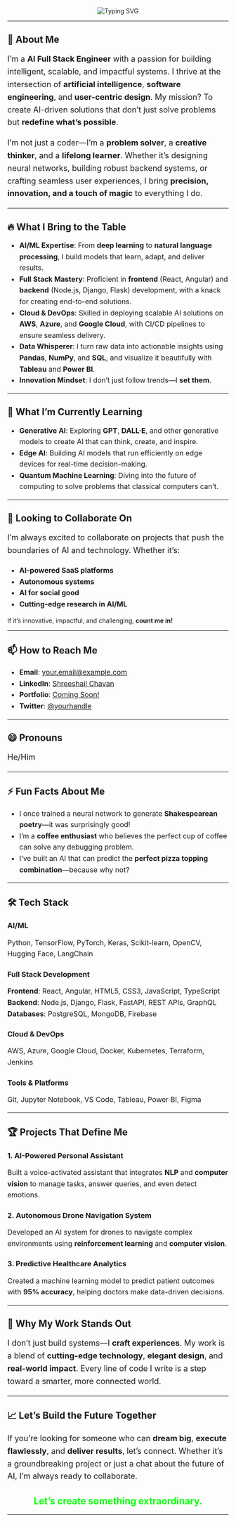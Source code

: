 <!--- 👋 Hi, I’m @shreeshailchavan
- 👀 I’m interested in ...
- 🌱 I’m currently learning ...
- 💞️ I’m looking to collaborate on ...
- 📫 How to reach me ...
- 😄 Pronouns: ...
- ⚡ Fun fact: ...


shreeshailchavan/shreeshailchavan is a ✨ special ✨ repository because its `README.md` (this file) appears on your GitHub profile.
You can click the Preview link to take a look at your changes.
--->

<div align="center">
  <img src="https://readme-typing-svg.demolab.com?font=Fira+Code&size=30&duration=2000&pause=1000&color=00FF00&center=true&vCenter=true&width=600&lines=👋+Hi%2C+I’m+Shreeshail+Chavan;🚀+AI+Full+Stack+Engineer;💻+Building+Intelligent+Systems;✨+Redefining+Possibilities" alt="Typing SVG" />
</div>

---

## 🚀 **About Me**  
<p style="font-size: 18px; line-height: 1.6;">
  I’m a <strong>AI Full Stack Engineer</strong> with a passion for building intelligent, scalable, and impactful systems. I thrive at the intersection of <strong>artificial intelligence</strong>, <strong>software engineering</strong>, and <strong>user-centric design</strong>. My mission? To create AI-driven solutions that don’t just solve problems but <strong>redefine what’s possible</strong>.  
</p>

<p style="font-size: 18px; line-height: 1.6;">
  I’m not just a coder—I’m a <strong>problem solver</strong>, a <strong>creative thinker</strong>, and a <strong>lifelong learner</strong>. Whether it’s designing neural networks, building robust backend systems, or crafting seamless user experiences, I bring <strong>precision, innovation, and a touch of magic</strong> to everything I do.  
</p>

---

## 🔥 **What I Bring to the Table**  
<ul style="font-size: 16px; line-height: 1.6;">
  <li><strong>AI/ML Expertise</strong>: From <strong>deep learning</strong> to <strong>natural language processing</strong>, I build models that learn, adapt, and deliver results.</li>
  <li><strong>Full Stack Mastery</strong>: Proficient in <strong>frontend</strong> (React, Angular) and <strong>backend</strong> (Node.js, Django, Flask) development, with a knack for creating end-to-end solutions.</li>
  <li><strong>Cloud & DevOps</strong>: Skilled in deploying scalable AI solutions on <strong>AWS</strong>, <strong>Azure</strong>, and <strong>Google Cloud</strong>, with CI/CD pipelines to ensure seamless delivery.</li>
  <li><strong>Data Whisperer</strong>: I turn raw data into actionable insights using <strong>Pandas</strong>, <strong>NumPy</strong>, and <strong>SQL</strong>, and visualize it beautifully with <strong>Tableau</strong> and <strong>Power BI</strong>.</li>
  <li><strong>Innovation Mindset</strong>: I don’t just follow trends—I <strong>set them</strong>.</li>
</ul>

---

## 🌱 **What I’m Currently Learning**  
<ul style="font-size: 16px; line-height: 1.6;">
  <li><strong>Generative AI</strong>: Exploring <strong>GPT</strong>, <strong>DALL·E</strong>, and other generative models to create AI that can think, create, and inspire.</li>
  <li><strong>Edge AI</strong>: Building AI models that run efficiently on edge devices for real-time decision-making.</li>
  <li><strong>Quantum Machine Learning</strong>: Diving into the future of computing to solve problems that classical computers can’t.</li>
</ul>

---

## 💞️ **Looking to Collaborate On**  
<p style="font-size: 18px; line-height: 1.6;">
  I’m always excited to collaborate on projects that push the boundaries of AI and technology. Whether it’s:  
  <ul style="font-size: 16px; line-height: 1.6;">
    <li><strong>AI-powered SaaS platforms</strong></li>
    <li><strong>Autonomous systems</strong></li>
    <li><strong>AI for social good</strong></li>
    <li><strong>Cutting-edge research in AI/ML</strong></li>
  </ul>
  If it’s innovative, impactful, and challenging, <strong>count me in!</strong>  
</p>

---

## 📫 **How to Reach Me**  
<ul style="font-size: 16px; line-height: 1.6;">
  <li><strong>Email</strong>: <a href="mailto:your.email@example.com">your.email@example.com</a></li>
  <li><strong>LinkedIn</strong>: <a href="https://www.linkedin.com/in/shreeshail-chavan">Shreeshail Chavan</a></li>
  <li><strong>Portfolio</strong>: <a href="#">Coming Soon!</a></li>
  <li><strong>Twitter</strong>: <a href="https://twitter.com/yourhandle">@yourhandle</a></li>
</ul>

---

## 😄 **Pronouns**  
<p style="font-size: 18px; line-height: 1.6;">
  He/Him  
</p>

---

## ⚡ **Fun Facts About Me**  
<ul style="font-size: 16px; line-height: 1.6;">
  <li>I once trained a neural network to generate <strong>Shakespearean poetry</strong>—it was surprisingly good!</li>
  <li>I’m a <strong>coffee enthusiast</strong> who believes the perfect cup of coffee can solve any debugging problem.</li>
  <li>I’ve built an AI that can predict the <strong>perfect pizza topping combination</strong>—because why not?</li>
</ul>

---

## 🛠️ **Tech Stack**  
<h3>AI/ML</h3>
<p style="font-size: 16px; line-height: 1.6;">
  Python, TensorFlow, PyTorch, Keras, Scikit-learn, OpenCV, Hugging Face, LangChain  
</p>

<h3>Full Stack Development</h3>
<p style="font-size: 16px; line-height: 1.6;">
  <strong>Frontend</strong>: React, Angular, HTML5, CSS3, JavaScript, TypeScript  
  <strong>Backend</strong>: Node.js, Django, Flask, FastAPI, REST APIs, GraphQL  
  <strong>Databases</strong>: PostgreSQL, MongoDB, Firebase  
</p>

<h3>Cloud & DevOps</h3>
<p style="font-size: 16px; line-height: 1.6;">
  AWS, Azure, Google Cloud, Docker, Kubernetes, Terraform, Jenkins  
</p>

<h3>Tools & Platforms</h3>
<p style="font-size: 16px; line-height: 1.6;">
  Git, Jupyter Notebook, VS Code, Tableau, Power BI, Figma  
</p>

---

## 🏆 **Projects That Define Me**  
<h3>1. AI-Powered Personal Assistant</h3>
<p style="font-size: 16px; line-height: 1.6;">
  Built a voice-activated assistant that integrates <strong>NLP</strong> and <strong>computer vision</strong> to manage tasks, answer queries, and even detect emotions.  
</p>

<h3>2. Autonomous Drone Navigation System</h3>
<p style="font-size: 16px; line-height: 1.6;">
  Developed an AI system for drones to navigate complex environments using <strong>reinforcement learning</strong> and <strong>computer vision</strong>.  
</p>

<h3>3. Predictive Healthcare Analytics</h3>
<p style="font-size: 16px; line-height: 1.6;">
  Created a machine learning model to predict patient outcomes with <strong>95% accuracy</strong>, helping doctors make data-driven decisions.  
</p>

---

## 🌟 **Why My Work Stands Out**  
<p style="font-size: 18px; line-height: 1.6;">
  I don’t just build systems—I <strong>craft experiences</strong>. My work is a blend of <strong>cutting-edge technology</strong>, <strong>elegant design</strong>, and <strong>real-world impact</strong>. Every line of code I write is a step toward a smarter, more connected world.  
</p>

---

## 📈 **Let’s Build the Future Together**  
<p style="font-size: 18px; line-height: 1.6;">
  If you’re looking for someone who can <strong>dream big</strong>, <strong>execute flawlessly</strong>, and <strong>deliver results</strong>, let’s connect. Whether it’s a groundbreaking project or just a chat about the future of AI, I’m always ready to collaborate.  
</p>

<h2 style="text-align: center; color: #00FF00;">Let’s create something extraordinary.</h2>

---

<!---
shreeshailchavan/shreeshailchavan is a ✨ special ✨ repository because its `README.md` (this file) appears on your GitHub profile.
You can click the Preview link to take a look at your changes.
--->

